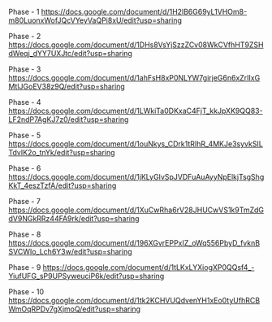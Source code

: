 Phase - 1 https://docs.google.com/document/d/1H2lB6G69yL1VHOm8-m80LuonxWofJQcVYeyVaQPi8xU/edit?usp=sharing

Phase - 2 https://docs.google.com/document/d/1DHs8VsYjSzzZCv08WkCVfhHT9ZSHdWeqj_dYY7UXJtc/edit?usp=sharing

Phase - 3 https://docs.google.com/document/d/1ahFsH8xP0NLYW7girjeG6n6xZrIIxGMtlJGoEV38z9Q/edit?usp=sharing

Phase - 4 https://docs.google.com/document/d/1LWkiTa0DKxaC4FjT_kkJpXK9QQ83-LF2ndP7AgKJ7z0/edit?usp=sharing

Phase - 5 https://docs.google.com/document/d/1ouNkys_CDrk1tRIhR_4MKJe3syvkSILTdvIK2o_tnYk/edit?usp=sharing

Phase - 6 https://docs.google.com/document/d/1jKLyGIvSpJVDFuAuAyyNpElkjTsgShgKkT_4eszTzfA/edit?usp=sharing

Phase - 7 https://docs.google.com/document/d/1XuCwRha6rV28JHUCwVS1k9TmZdGdV9NGkRRz44FA9rk/edit?usp=sharing

Phase - 8 https://docs.google.com/document/d/196XGvrEPPxIZ_oWq556PbyD_fvknBSVCWIo_Lch6Y3w/edit?usp=sharing

Phase - 9 https://docs.google.com/document/d/1tLKxLYXiogXP0QQsf4_-YiufUFG_sP9UPSyweuciP6k/edit?usp=sharing

Phase - 10 https://docs.google.com/document/d/1tk2KCHVUQdvenYH1xEo0tyUfhRCBWmOqRPDv7gXjmoQ/edit?usp=sharing
